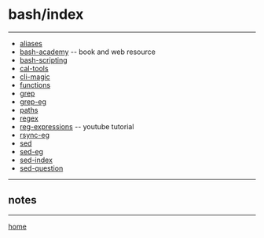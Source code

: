 

# bash/index
_____


  * [aliases](/home/pi/Documents/notesystem/bash-aliases.md)
  * [bash-academy](/home/pi/Documents/notesystem/bash-academy.md) -- book and web resource
  * [bash-scripting](/home/pi/Documents/notesystem/bash-scripting-cheat.md)
  * [cal-tools](/home/pi/Documents/notesystem/cal-tools.md)
  * [cli-magic](/home/pi/Documents/notesystem/cli-magic.md)
  * [functions](/home/pi/Documents/notesystem/bash-functions.md)
  * [grep](/home/pi/Documents/notesystem/grep.md)
  * [grep-eg](/home/pi/Documents/notesystem/grep-eg.md)
  * [paths](/home/pi/Documents/notesystem/bash-path.md)
  * [regex](/home/pi/Documents/notesystem/regex.md)
  * [reg-expressions](/home/pi/Documents/notesystem/bash-reg-expressions.md) -- youtube tutorial
  * [rsync-eg](/home/pi/Documents/notesystem/rsync-eg.md)
  * [sed](/home/pi/Documents/notesystem/sed.md)
  * [sed-eg](/home/pi/Documents/notesystem/sed-eg.md)
  * [sed-index](/home/pi/Documents/notesystem/sed-index.md)
  * [sed-question](/home/pi/Documents/notesystem/sed-question.md)
___

## notes

___

[home](/home/pi/Documents/notesystem/home.md) 